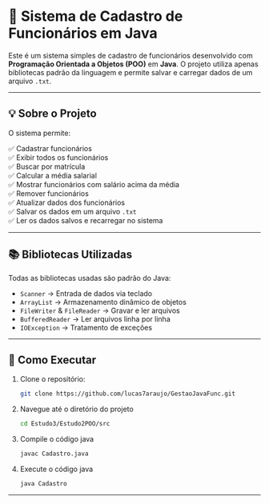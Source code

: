 # 📁 Sistema de Cadastro de Funcionários em Java

Este é um sistema simples de cadastro de funcionários desenvolvido com **Programação Orientada a Objetos (POO)** em **Java**. O projeto utiliza apenas bibliotecas padrão da linguagem e permite salvar e carregar dados de um arquivo `.txt`.

---

## 💡 Sobre o Projeto

O sistema permite:

✅ Cadastrar funcionários  
✅ Exibir todos os funcionários  
✅ Buscar por matrícula  
✅ Calcular a média salarial  
✅ Mostrar funcionários com salário acima da média  
✅ Remover funcionários  
✅ Atualizar dados dos funcionários  
✅ Salvar os dados em um arquivo `.txt`  
✅ Ler os dados salvos e recarregar no sistema  

---

## 📚 Bibliotecas Utilizadas

Todas as bibliotecas usadas são padrão do Java:

- `Scanner` → Entrada de dados via teclado  
- `ArrayList` → Armazenamento dinâmico de objetos  
- `FileWriter` & `FileReader` → Gravar e ler arquivos  
- `BufferedReader` → Ler arquivos linha por linha  
- `IOException` → Tratamento de exceções  

---

## 🚀 Como Executar

1. Clone o repositório:
   ```bash
   git clone https://github.com/lucas7araujo/GestaoJavaFunc.git
2. Navegue até o diretório do projeto
    ```bash
    cd Estudo3/Estudo2POO/src
3. Compile o código java
    ```bash
    javac Cadastro.java
4. Execute o código java
    ```bash
    java Cadastro
---



